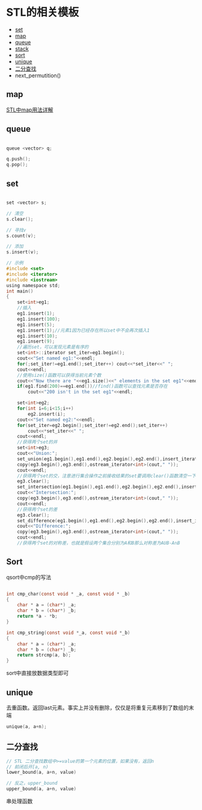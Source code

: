 STL的相关模板
===

- [set](#set)
- [map](#map)
- [queue](#queue)
- [stack](#stack)
- [sort](#sort)
- [unique](#unique)
- [二分查找](#二分查找)
- next_permutition()

map
---
[STL中map用法详解](https://github.com/ytuacmer/ACM_templete/blob/master/classification/STL%E6%A8%A1%E6%9D%BF/STL%E4%B8%ADmap%E7%94%A8%E6%B3%95%E8%AF%A6%E8%A7%A3.md)

queue
---

```c

queue <vector> q;

q.push();
q.pop();

```


set
---

```c

set <vector> s;

// 清空
s.clear();

// 寻找v
s.count(v);

// 添加
s.insert(v);

// 示例
#include <set>
#include <iterator>
#include <iostream>
using namespace std;
int main()
{
    set<int>eg1;
    //插入
    eg1.insert(1);
    eg1.insert(100);
    eg1.insert(5);
    eg1.insert(1);//元素1因为已经存在所以set中不会再次插入1
    eg1.insert(10);
    eg1.insert(9);
    //遍历set，可以发现元素是有序的
    set<int>::iterator set_iter=eg1.begin();
    cout<<"Set named eg1:"<<endl;
    for(;set_iter!=eg1.end();set_iter++) cout<<*set_iter<<" ";
    cout<<endl;
    //使用size()函数可以获得当前元素个数
    cout<<"Now there are "<<eg1.size()<<" elements in the set eg1"<<endl;
    if(eg1.find(200)==eg1.end())//find()函数可以查找元素是否存在
        cout<<"200 isn't in the set eg1"<<endl;

    set<int>eg2;
    for(int i=6;i<15;i++)
        eg2.insert(i);
    cout<<"Set named eg2:"<<endl;
    for(set_iter=eg2.begin();set_iter!=eg2.end();set_iter++)
        cout<<*set_iter<<" ";
    cout<<endl;
    //获得两个set的并
    set<int>eg3;
    cout<<"Union:";
    set_union(eg1.begin(),eg1.end(),eg2.begin(),eg2.end(),insert_iterator<set<int> >(eg3,eg3.begin()));//注意第五个参数的形式
    copy(eg3.begin(),eg3.end(),ostream_iterator<int>(cout," "));
    cout<<endl;
    //获得两个set的交，注意进行集合操作之前接收结果的set要调用clear()函数清空一下
    eg3.clear();
    set_intersection(eg1.begin(),eg1.end(),eg2.begin(),eg2.end(),insert_iterator<set<int> >(eg3,eg3.begin()));
    cout<<"Intersection:";
    copy(eg3.begin(),eg3.end(),ostream_iterator<int>(cout," "));
    cout<<endl;
    //获得两个set的差
    eg3.clear();
    set_difference(eg1.begin(),eg1.end(),eg2.begin(),eg2.end(),insert_iterator<set<int> >(eg3,eg3.begin()));
    cout<<"Difference:";
    copy(eg3.begin(),eg3.end(),ostream_iterator<int>(cout," "));
    cout<<endl;
    //获得两个set的对称差，也就是假设两个集合分别为A和B那么对称差为AUB-A∩B
```


Sort
---

qsort中cmp的写法

```c

int cmp_char(const void * _a, const void * _b)
{
    char * a = (char*) _a;
    char * b = (char*) _b;
    return *a - *b;
}

int cmp_string(const void *_a, const void *_b)
{
    char * a = (char*) _a;
    char * b = (char*) _b;
    return strcmp(a, b);
}

```

sort中直接放数据类型即可

unique
---

去重函数。返回last元素。事实上并没有删除，仅仅是将重复元素移到了数组的末端

```c
unique(a, a+n);
```
二分查找
---

```c
// STL 二分查找数组中>=value的第一个元素的位置，如果没有，返回n
// 前闭后开[a, n)
lower_bound(a, a+n, value)

// 反之，upper_bound
upper_bound(a, a+n, value)
```

串处理函数
